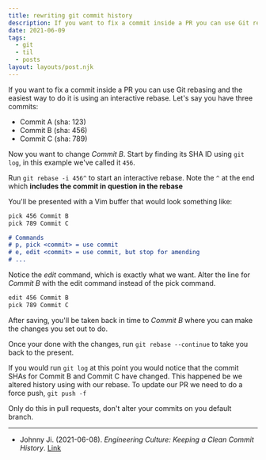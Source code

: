 ```yaml
---
title: rewriting git commit history
description: If you want to fix a commit inside a PR you can use Git rebasing and the easiest way to do it is using an interactive rebase
date: 2021-06-09
tags:
  - git
  - til
  - posts
layout: layouts/post.njk
---
```


If you want to fix a commit inside a PR you can use Git rebasing and the easiest way to do it is using an interactive rebase. Let's say you have three commits:

- Commit A (sha: 123)
- Commit B (sha: 456)
- Commit C (sha: 789)

Now you want to change _Commit B_. Start by finding its SHA ID using `git log`, in this example we've called it `456`.

Run `git rebase -i 456^` to start an interactive rebase. Note the `^` at the end which **includes the commit in question in the rebase**

You'll be presented with a Vim buffer that would look something like:

```md
pick 456 Commit B
pick 789 Commit C

# Commands
# p, pick <commit> = use commit
# e, edit <commit> = use commit, but stop for amending
# ...
```

Notice the _edit_ command, which is exactly what we want. Alter the line for _Commit B_ with the edit command instead of the pick command.

```md
edit 456 Commit B
pick 789 Commit C
```

After saving, you'll be taken back in time to _Commit B_ where you can make the changes you set out to do.

Once your done with the changes, run `git rebase --continue` to take you back to the present.

If you would run `git log` at this point you would notice that the commit SHAs for Commit B and Commit C have changed. This happened be we altered history using with our rebase. To update our PR we need to do a force push, `git push -f`

Only do this in pull requests, don't alter your commits on you default branch.

---

- Johnny Ji. (2021-06-08). _Engineering Culture: Keeping a Clean Commit History_. [Link](https://johnnyisji.medium.com/engineering-culture-keeping-a-clean-commit-history-453f950c1f2d)